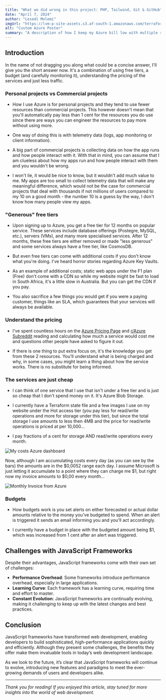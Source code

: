 ```yaml
---
title: "What we did wrong in this project: PHP, Tailwind, Git & GitHub"
date: "April 7, 2024"
author: "Lesedi Molemi"
imgUrl: "https://lvm-p-site-assets.s3.af-south-1.amazonaws.com/terraform-azure-actions.png"
alt: "Custom Azure Poster"
summary: "A description of how I keep my Azure bill low with multiple resources being used"
---
```


## Introduction

In the name of not dragging you along what could be a concise answer, I'll give you the short answer now. It's a combination of using free tiers, a budget (and carefully monitoring it), understanding the pricing of the services and just less traffic.

### Personal projects vs Commercial projects

- How I use Azure is for personal projects and they tend to use fewer resources than commercial projects. This however doesn't mean that you'll automatically pay less than 1 cent for the resources you do use since there are ways you can engineer the resources to pay more without using more.

- One way of doing this is with telemetry data (logs, app monitoring or client information).

- A big part of commercial projects is collecting data on how the app runs and how people interact with it. With that in mind, you can assume that I am clueless about how my apps run and how people interact with them and you wouldn't be wrong.

- I won't lie, it would be nice to know, but it wouldn't add much value to me. My apps are too small to collect telemetry data that will make any meaningful difference, which would not be the case for commercial projects that deal with thousands if not millions of users compared to my 10 on a good month - the number 10 is a guess by the way, I don't know how many people view my apps.

### "Generous" free tiers

- Upon signing up to Azure, you get a free tier for 12 months on popular service. These services include database offerings (Postegre, MySQL, etc.), servers (VMs), and many more specialised services. After 12 months, these free tiers are either removed or made "less generous" and some services always have a free tier, like CosmosDB.

- But even free tiers can come with additional costs if you don't know what you're doing. I've heard horror stories regarding Azure Key Vaults.

- As an example of additional costs; static web apps under the F1 plan (Free) don't come with a CDN so while my website might be fast to load in South Africa, it's a little slow in Australia. But you can get the CDN if you pay.

- You also sacrifice a few things you would get if you were a paying customer, things like an SLA, which guarantees that your services will always be available.

### Understand the pricing

- I've spent countless hours on the [Azure Pricing Page](https://azure.microsoft.com/en-us/pricing/) and [r/Azure Subreddit](https://www.reddit.com/r/AZURE/) reading and calculating how much a service would cost me and questions other people have asked to figure it out.

- If there is one thing to put extra focus on, it's the knowledge you get from these 2 resources. You'll understand what is being charged and why, in some cases, you might learn a thing about how the service works. There is no substitute for being informed.

### The services are just cheap

- I can think of one service that I use that isn't under a free tier and is just so cheap that I don't spend money on it. It's Azure Blob Storage.

- I currently have a Terraform state file and a few images I use on my website under the Hot access tier (you pay less for read/write operations and more for storage under this tier), but since the total storage I use amounts to less then 4MB and the price for read/write operations is priced at per 10,000...

- I pay fractions of a cent for storage AND read/write operations every month.

![My costs Azure dashboard](https://media.licdn.com/dms/image/v2/D4D12AQFLHU3Tn1hU9w/article-inline_image-shrink_1500_2232/article-inline_image-shrink_1500_2232/0/1722436660409?e=1742428800&v=beta&t=oG46EqDhyoVeqa9x4H0ir6uHOzIu6adZrGsrbi0nCpA)

Now, although I am accumulating costs every day (as you can see by the bars) the amounts are in the $0,0052 range each day. I assume Microsoft is just letting it accumulate to a point where they can charge me $1, but right now my invoice amounts to $0,00 every month...

![Monthly Invoice from Azure](https://media.licdn.com/dms/image/v2/D4D12AQH-wv6dvSMe4g/article-inline_image-shrink_1500_2232/article-inline_image-shrink_1500_2232/0/1722423885912?e=1742428800&v=beta&t=Dt-uPz6R5LGBl7iAh54P75fW60nzBAaX_TXmXzdDyuY)

### Budgets

- How budgets work is you set alerts on either forecasted or actual dollar amounts relative to the money you've budgeted to spend. When an alert is triggered it sends an email informing you and you'll act accordingly.

- I currently have a budget in place with the budgeted amount being $1, which was increased from 1 cent after an alert was triggered.

## Challenges with JavaScript Frameworks

Despite their advantages, JavaScript frameworks come with their own set of challenges:

- **Performance Overhead**: Some frameworks introduce performance overhead, especially in large applications.
- **Learning Curve**: Each framework has a learning curve, requiring time and effort to master.
- **Constant Evolution**: JavaScript frameworks are continually evolving, making it challenging to keep up with the latest changes and best practices.

## Conclusion

JavaScript frameworks have transformed web development, enabling developers to build sophisticated, high-performance applications quickly and efficiently. Although they present some challenges, the benefits they offer make them invaluable tools in today’s web development landscape.

As we look to the future, it’s clear that JavaScript frameworks will continue to evolve, introducing new features and paradigms to meet the ever-growing demands of users and developers alike.

---

_Thank you for reading! If you enjoyed this article, stay tuned for more insights into the world of web development._
